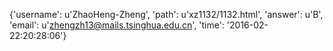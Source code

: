 {'username': u'ZhaoHeng-Zheng', 'path': u'xz1132/1132.html', 'answer': u'B', 'email': u'zhengzh13@mails.tsinghua.edu.cn', 'time': '2016-02-22:20:28:06'}